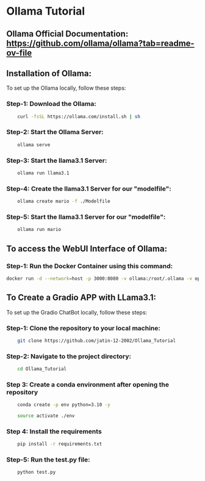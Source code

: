 # Ollama Tutorial

## Ollama Official Documentation: https://github.com/ollama/ollama?tab=readme-ov-file

## Installation of Ollama:

To set up the Ollama locally, follow these steps:

### Step-1: Download the Ollama:
```bash
    curl -fsSL https://ollama.com/install.sh | sh
```

### Step-2: Start the Ollama Server:
```bash
    ollama serve
```

### Step-3: Start the llama3.1 Server:
```bash
    ollama run llama3.1
```

### Step-4: Create the llama3.1 Server for our "modelfile":
```bash
    ollama create mario -f ./Modelfile
```

### Step-5: Start the llama3.1 Server for our "modelfile":
```bash
    ollama run mario
```

## To access the WebUI Interface of Ollama:

### Step-1: Run the Docker Container using this command:
```bash
docker run -d --network=host -p 3000:8080 -v ollama:/root/.ollama -v open-webui:/app/backend/data --name open-webui --restart always ghcr.io/open-webui/open-webui:ollama
```

## To Create a Gradio APP with LLama3.1:

To set up the Gradio ChatBot locally, follow these steps:

### Step-1: Clone the repository to your local machine:
```bash
    git clone https://github.com/jatin-12-2002/Ollama_Tutorial
```

### Step-2: Navigate to the project directory:
```bash
    cd Ollama_Tutorial
```

### Step 3: Create a conda environment after opening the repository

```bash
    conda create -p env python=3.10 -y
```

```bash
    source activate ./env
```

### Step 4: Install the requirements
```bash
    pip install -r requirements.txt
```

### Step-5: Run the test.py file:
```bash
    python test.py
```